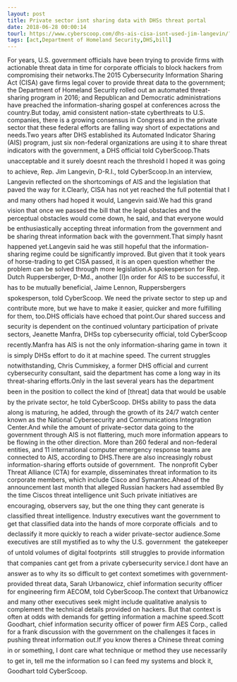 ```yaml
---
layout: post
title: Private sector isnt sharing data with DHSs threat portal
date: 2018-06-28 00:00:14
tourl: https://www.cyberscoop.com/dhs-ais-cisa-isnt-used-jim-langevin/?category_news=technology
tags: [act,Department of Homeland Security,DHS,bill]
---
```

For years, U.S. government officials have been trying to provide firms with actionable threat data in time for corporate officials to block hackers from compromising their networks.The 2015 Cybersecurity Information Sharing Act (CISA) gave firms legal cover to provide threat data to the government; the Department of Homeland Security rolled out an automated threat-sharing program in 2016; and Republican and Democratic administrations have preached the information-sharing gospel at conferences across the country.But today, amid consistent nation-state cyberthreats to U.S. companies, there is a growing consensus in Congress and in the private sector that these federal efforts are falling way short of expectations and needs.Two years after DHS established its Automated Indicator Sharing (AIS) program, just six non-federal organizations are using it to share threat indicators with the government, a DHS official told CyberScoop.Thats unacceptable and it surely doesnt reach the threshold I hoped it was going to achieve, Rep. Jim Langevin, D-R.I., told CyberScoop.In an interview, Langevin reflected on the shortcomings of AIS and the legislation that paved the way for it.Clearly, CISA has not yet reached the full potential that I and many others had hoped it would, Langevin said.We had this grand vision that once we passed the bill that the legal obstacles and the perceptual obstacles would come down, he said, and that everyone would be enthusiastically accepting threat information from the government and be sharing threat information back with the government.That simply hasnt happened yet.Langevin said he was still hopeful that the information-sharing regime could be significantly improved. But given that it took years of horse-trading to get CISA passed, it is an open question whether the problem can be solved through more legislation.A spokesperson for Rep. Dutch Ruppersberger, D-Md., another [I]n order for AIS to be successful, it has to be mutually beneficial, Jaime Lennon, Ruppersbergers spokesperson, told CyberScoop. We need the private sector to step up and contribute more, but we have to make it easier, quicker and more fulfilling for them, too.DHS officials have echoed that point.Our shared success and security is dependent on the continued voluntary participation of private sectors, Jeanette Manfra, DHSs top cybersecurity official, told CyberScoop recently.Manfra has AIS is not the only information-sharing game in town  it is simply DHSs effort to do it at machine speed. The current struggles notwithstanding, Chris Cummiskey, a former DHS official and current cybersecurity consultant, said the department has come a long way in its threat-sharing efforts.Only in the last several years has the department been in the position to collect the kind of [threat] data that would be usable by the private sector, he told CyberScoop. DHSs ability to pass the data along is maturing, he added, through the growth of its 24/7 watch center known as the National Cybersecurity and Communications Integration Center.And while the amount of private-sector data going to the government through AIS is not flattering, much more information appears to be flowing in the other direction. More than 260 federal and non-federal entities, and 11 international computer emergency response teams are connected to AIS, according to DHS.There are also increasingly robust information-sharing efforts outside of government.  The nonprofit Cyber Threat Alliance (CTA) for example, disseminates threat information to its corporate members, which include Cisco and Symantec.Ahead of the announcement last month that alleged Russian hackers had assembled By the time Ciscos threat intelligence unit Such private initiatives are encouraging, observers say, but the one thing they cant generate is classified threat intelligence. Industry executives want the government to get that classified data into the hands of more corporate officials  and to declassify it more quickly to reach a wider private-sector audience.Some executives are still mystified as to why the U.S. government  the gatekeeper of untold volumes of digital footprints  still struggles to provide information that companies cant get from a private cybersecurity service.I dont have an answer as to why its so difficult to get context sometimes with government-provided threat data, Sarah Urbanowicz, chief information security officer for engineering firm AECOM, told CyberScoop.The context that Urbanowicz and many other executives seek might include qualitative analysis to complement the technical details provided on hackers. But that context is often at odds with demands for getting information a machine speed.Scott Goodhart, chief information security officer of power firm AES Corp., called for a frank discussion with the government on the challenges it faces in pushing threat information out.If you know theres a Chinese threat coming in or something, I dont care what technique or method they use necessarily to get in, tell me the information so I can feed my systems and block it, Goodhart told CyberScoop.